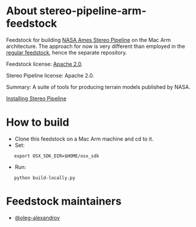 
About stereo-pipeline-arm-feedstock
===================================

Feedstock for building [NASA Ames Stereo Pipeline](https://github.com/NeoGeographyToolkit/StereoPipeline) on the Mac Arm architecture. The approach for now is very different than employed in the [regular feedstock](https://github.com/NeoGeographyToolkit/stereopipeline-feedstock), hence the separate repository.

Feedstock license: [Apache 2.0](https://github.com/NeoGeographyToolkit/stereo-pipeline-arm-feedstock/blob/main/LICENSE).

Stereo Pipeline license: Apache 2.0.

Summary: A suite of tools for producing terrain models published by NASA.

[Installing Stereo Pipeline](https://stereopipeline.readthedocs.io/en/latest/installation.html#conda-intro)

How to build
============

 - Clone this feedstock on a Mac Arm machine and cd to it.
 - Set:
 ```
    export OSX_SDK_DIR=$HOME/osx_sdk
```
- Run:
```
   python build-locally.py
```

Feedstock maintainers
=====================

* [@oleg-alexandrov](https://github.com/oleg-alexandrov)

